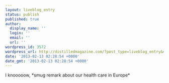 ```yaml
---
layout: liveblog_entry
status: publish
published: true
author:
  display_name: ''
  login: ''
  email: ''
  url: ''
wordpress_id: 3572
wordpress_url: http://distilledmagazine.com/?post_type=liveblog_entry&#038;p=3572
date: '2013-02-13 02:28:54 +0000'
date_gmt: '2013-02-13 02:28:54 +0000'
---
```

<p>I knooooow, *smug remark about our health care in Europe*</p>

